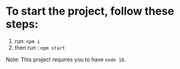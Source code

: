 # To start the project, follow these steps:
1. run: ```npm i```
2. then run : ```npm start```

Note: This project requires you to have ```node 18```. 